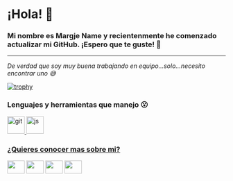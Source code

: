 # ¡Hola! 👋
### Mi nombre es Margje Name y recientenmente he comenzado actualizar mi GitHub. ¡Espero que te guste! 🚀
---

*De verdad que soy muy buena trabajando en equipo...solo...necesito encontrar uno 😅*

[![trophy](https://github-profile-trophy.vercel.app/?username=margjename&theme=onedark)](https://github.com/ryo-ma/github-profile-trophy)


<h3 align="left">Lenguajes y herramientas que manejo 😮</h3>
<p align="left"> 
 <a href="https://git-scm.com/" target="_blank"> 
   <img src="https://www.vectorlogo.zone/logos/git-scm/git-scm-icon.svg" alt="git" width="40" height="40"/> 
  </a>
  <a href="#" target="_blank"> <img src="https://www.vectorlogo.zone/logos/javascript/javascript-icon.svg" alt="js" width="40" height="40"/>
</p>




<h3 align="left">¿Quieres conocer mas sobre mi?</h3>
<p align="left">
<a href="your link" target="blank"><img align="center" src="https://cdn.jsdelivr.net/npm/simple-icons@3.0.1/icons/twitter.svg" alt="" height="30" width="40" /></a>
<a href="your link" target="blank"><img align="center" src="https://cdn.jsdelivr.net/npm/simple-icons@3.0.1/icons/linkedin.svg" alt="" height="30" width="40" /></a>
<a href="your link" target="blank"><img align="center" src="https://cdn.jsdelivr.net/npm/simple-icons@3.0.1/icons/instagram.svg" alt="" height="30" width="40" /></a>
<a href="your link" target="blank"><img align="center" src="https://cdn.jsdelivr.net/npm/simple-icons@3.0.1/icons/youtube.svg" alt="" height="30" width="40" /></a>
</p>
